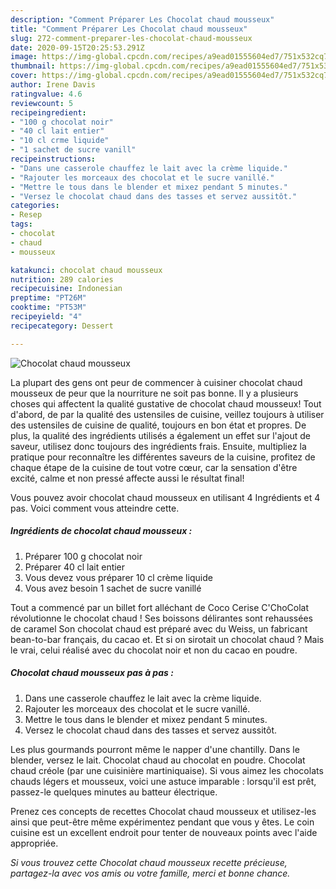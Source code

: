 ```yaml
---
description: "Comment Préparer Les Chocolat chaud mousseux"
title: "Comment Préparer Les Chocolat chaud mousseux"
slug: 272-comment-preparer-les-chocolat-chaud-mousseux
date: 2020-09-15T20:25:53.291Z
image: https://img-global.cpcdn.com/recipes/a9ead01555604ed7/751x532cq70/chocolat-chaud-mousseux-photo-principale-de-la-recette.jpg
thumbnail: https://img-global.cpcdn.com/recipes/a9ead01555604ed7/751x532cq70/chocolat-chaud-mousseux-photo-principale-de-la-recette.jpg
cover: https://img-global.cpcdn.com/recipes/a9ead01555604ed7/751x532cq70/chocolat-chaud-mousseux-photo-principale-de-la-recette.jpg
author: Irene Davis
ratingvalue: 4.6
reviewcount: 5
recipeingredient:
- "100 g chocolat noir"
- "40 cl lait entier"
- "10 cl crme liquide"
- "1 sachet de sucre vanill"
recipeinstructions:
- "Dans une casserole chauffez le lait avec la crème liquide."
- "Rajouter les morceaux des chocolat et le sucre vanillé."
- "Mettre le tous dans le blender et mixez pendant 5 minutes."
- "Versez le chocolat chaud dans des tasses et servez aussitôt."
categories:
- Resep
tags:
- chocolat
- chaud
- mousseux

katakunci: chocolat chaud mousseux 
nutrition: 289 calories
recipecuisine: Indonesian
preptime: "PT26M"
cooktime: "PT53M"
recipeyield: "4"
recipecategory: Dessert

---
```



![Chocolat chaud mousseux](https://img-global.cpcdn.com/recipes/a9ead01555604ed7/751x532cq70/chocolat-chaud-mousseux-photo-principale-de-la-recette.jpg)

La plupart des gens ont peur de commencer à cuisiner chocolat chaud mousseux de peur que la nourriture ne soit pas bonne. Il y a plusieurs choses qui affectent la qualité gustative de chocolat chaud mousseux! Tout d'abord, de par la qualité des ustensiles de cuisine, veillez toujours à utiliser des ustensiles de cuisine de qualité, toujours en bon état et propres. De plus, la qualité des ingrédients utilisés a également un effet sur l'ajout de saveur, utilisez donc toujours des ingrédients frais. Ensuite, multipliez la pratique pour reconnaître les différentes saveurs de la cuisine, profitez de chaque étape de la cuisine de tout votre cœur, car la sensation d'être excité, calme et non pressé affecte aussi le résultat final!

<!--inarticleads1-->

Vous pouvez avoir chocolat chaud mousseux en utilisant 4 Ingrédients et 4 pas. Voici comment vous atteindre cette.

##### Ingrédients de chocolat chaud mousseux :

1. Préparer 100 g chocolat noir
1. Préparer 40 cl lait entier
1. Vous devez vous préparer 10 cl crème liquide
1. Vous avez besoin 1 sachet de sucre vanillé


Tout a commencé par un billet fort alléchant de Coco Cerise C&#39;ChoColat révolutionne le chocolat chaud ! Ses boissons délirantes sont rehaussées de caramel Son chocolat chaud est préparé avec du Weiss, un fabricant bean-to-bar français, du cacao et. Et si on sirotait un chocolat chaud ? Mais le vrai, celui réalisé avec du chocolat noir et non du cacao en poudre. 

<!--inarticleads2-->

##### Chocolat chaud mousseux pas à pas :

1. Dans une casserole chauffez le lait avec la crème liquide.
1. Rajouter les morceaux des chocolat et le sucre vanillé.
1. Mettre le tous dans le blender et mixez pendant 5 minutes.
1. Versez le chocolat chaud dans des tasses et servez aussitôt.


Les plus gourmands pourront même le napper d&#39;une chantilly. Dans le blender, versez le lait. Chocolat chaud au chocolat en poudre. Chocolat chaud créole (par une cuisinière martiniquaise). Si vous aimez les chocolats chauds légers et mousseux, voici une astuce imparable : lorsqu&#39;il est prêt, passez-le quelques minutes au batteur électrique. 

<!--inarticleads1-->

<p>
Prenez ces concepts de recettes Chocolat chaud mousseux et utilisez-les ainsi que peut-être même expérimentez pendant que vous y êtes. Le coin cuisine est un excellent endroit pour tenter de nouveaux points avec l'aide appropriée.
</p>

<p>
<i>Si vous trouvez cette Chocolat chaud mousseux recette précieuse, partagez-la avec vos amis ou votre famille, merci et bonne chance.</i>
</p>

